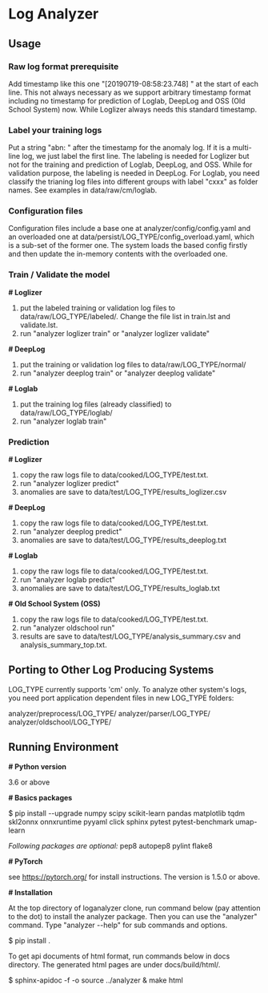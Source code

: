# **Log Analyzer**

## **Usage**

### Raw log format prerequisite
Add timestamp like this one "[20190719-08:58:23.748] " at the start of each line. This not always necessary as we support arbitrary timestamp format including no timestamp for prediction of Loglab, DeepLog and OSS (Old School System) now. While Loglizer always needs this standard timestamp.

### Label your training logs
Put a string "abn: " after the timestamp for the anomaly log. If it is a multi-line log, we just label the first line. The labeling is needed for Loglizer but not for the training and prediction of Loglab, DeepLog, and OSS. While for validation purpose, the labeling is needed in DeepLog. For Loglab, you need classify the trianing log files into different groups with label "cxxx" as folder names. See examples in data/raw/cm/loglab.

### Configuration files

Configuration files include a base one at analyzer/config/config.yaml and an overloaded one at data/persist/LOG_TYPE/config_overload.yaml, which is a sub-set of the former one. The system loads the based config firstly and then update the in-memory contents with the overloaded one.

### Train / Validate the model

**# Loglizer**

1) put the labeled training or validation log files to data/raw/LOG_TYPE/labeled/. Change the file list in train.lst and validate.lst.
2) run "analyzer loglizer train" or "analyzer loglizer validate"

**# DeepLog**

1) put the training or validation log files to data/raw/LOG_TYPE/normal/
2) run "analyzer deeplog train" or "analyzer deeplog validate"

**# Loglab**

1) put the training log files (already classified) to data/raw/LOG_TYPE/loglab/
2) run "analyzer loglab train"

### Prediction

**# Loglizer**

1) copy the raw logs file to data/cooked/LOG_TYPE/test.txt.
2) run "analyzer loglizer predict"
3) anomalies are save to data/test/LOG_TYPE/results_loglizer.csv

**# DeepLog**

1) copy the raw logs file to data/cooked/LOG_TYPE/test.txt.
2) run "analyzer deeplog predict"
3) anomalies are save to data/test/LOG_TYPE/results_deeplog.txt

**# Loglab**

1) copy the raw logs file to data/cooked/LOG_TYPE/test.txt.
2) run "analyzer loglab predict"
3) anomalies are save to data/test/LOG_TYPE/results_loglab.txt

**# Old School System (OSS)**

1) copy the raw logs file to data/cooked/LOG_TYPE/test.txt.
2) run "analyzer oldschool run"
3) results are save to data/test/LOG_TYPE/analysis_summary.csv and analysis_summary_top.txt.

## **Porting to Other Log Producing Systems**

LOG_TYPE currently supports 'cm' only. To analyze other system's logs, you need port application dependent files in new LOG_TYPE folders:

analyzer/preprocess/LOG_TYPE/
analyzer/parser/LOG_TYPE/
analyzer/oldschool/LOG_TYPE/

## **Running Environment**

**# Python version**

3.6 or above

**# Basics packages**

$ pip install --upgrade numpy scipy scikit-learn pandas matplotlib tqdm skl2onnx onnxruntime pyyaml click sphinx pytest pytest-benchmark umap-learn

*Following packages are optional:*
pep8 autopep8 pylint flake8

**# PyTorch**

see https://pytorch.org/ for install instructions. The version is 1.5.0 or above.

**# Installation**

At the top directory of loganalyzer clone, run command below (pay attention to the dot) to install the analyzer package. Then you can use the "analyzer" command. Type "analyzer --help" for sub commands and options.

$ pip install .

To get api documents of html format, run commands below in docs directory. The generated html pages are under docs/build/html/.

$ sphinx-apidoc -f -o source ../analyzer & make html
